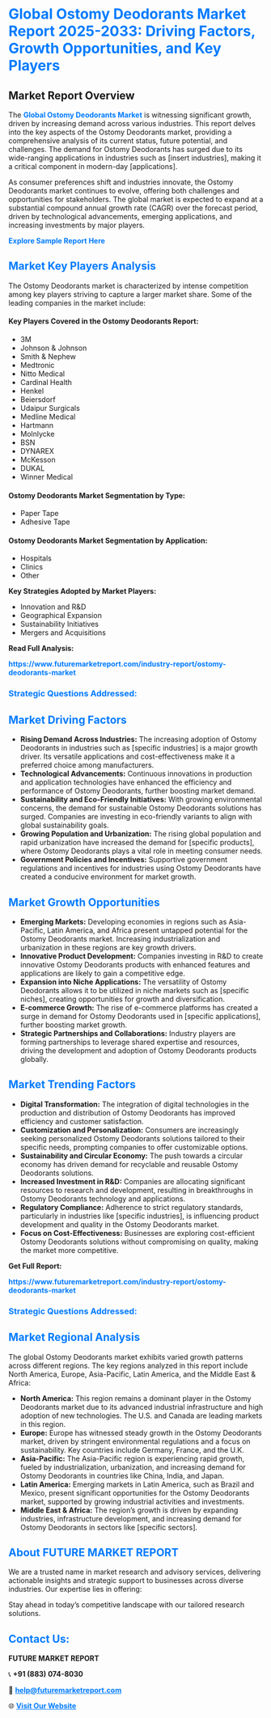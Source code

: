 <h1 style="color: #007BFF;">Global Ostomy Deodorants Market Report 2025-2033: Driving Factors, Growth Opportunities, and Key Players</h1>

<section id="overview">
<h2>Market Report Overview</h2>
<p>The <a href="https://www.futuremarketreport.com/industry-report/ostomy-deodorants-market" style="color: #007BFF; text-decoration: none;"><strong>Global Ostomy Deodorants Market</strong></a> is witnessing significant growth, driven by increasing demand across various industries. This report delves into the key aspects of the Ostomy Deodorants market, providing a comprehensive analysis of its current status, future potential, and challenges. The demand for Ostomy Deodorants has surged due to its wide-ranging applications in industries such as [insert industries], making it a critical component in modern-day [applications].</p>
<p>As consumer preferences shift and industries innovate, the Ostomy Deodorants market continues to evolve, offering both challenges and opportunities for stakeholders. The global market is expected to expand at a substantial compound annual growth rate (CAGR) over the forecast period, driven by technological advancements, emerging applications, and increasing investments by major players.</p>
</section>

<section id="overview">
<p><a href="https://www.futuremarketreport.com/request-sample/reportId=33769" style="color: #007BFF; text-decoration: none;"><strong>Explore Sample Report Here</strong></a></p>
</section>

<section id="key-players">
<h2 style="color: #007BFF;">Market Key Players Analysis</h2>
<p>The Ostomy Deodorants market is characterized by intense competition among key players striving to capture a larger market share. Some of the leading companies in the market include:</p>
<h4>Key Players Covered in the Ostomy Deodorants Report:</h4>
<ul><li>3M</li><li>Johnson &amp; Johnson</li><li>Smith &amp; Nephew</li><li>Medtronic</li><li>Nitto Medical</li><li>Cardinal Health</li><li>Henkel</li><li>Beiersdorf</li><li>Udaipur Surgicals</li><li>Medline Medical</li><li>Hartmann</li><li>Molnlycke</li><li>BSN</li><li>DYNAREX</li><li>McKesson</li><li>DUKAL</li><li>Winner Medical</li></ul>
<h4>Ostomy Deodorants Market Segmentation by Type:</h4>
<ul><li>Paper Tape</li><li>Adhesive Tape</li></ul>

<h4>Ostomy Deodorants Market Segmentation by Application:</h4>
<ul><li>Hospitals</li><li>Clinics</li><li>Other</li></ul>
<p><strong>Key Strategies Adopted by Market Players:</strong></p>
<ul>
<li>Innovation and R&D</li>
<li>Geographical Expansion</li>
<li>Sustainability Initiatives</li>
<li>Mergers and Acquisitions</li>
</ul>
</section>

<section>
<p><strong>Read Full Analysis: </strong></p><a href="https://www.futuremarketreport.com/industry-report/ostomy-deodorants-market" style="color: #007BFF; text-decoration: none;"><strong>https://www.futuremarketreport.com/industry-report/ostomy-deodorants-market</strong></a>
<h3 style="color: #007BFF;">Strategic Questions Addressed:</h3>
</section>

<section id="driving-factors">
<h2 style="color: #007BFF;">Market Driving Factors</h2>
<ul>
<li><strong>Rising Demand Across Industries:</strong> The increasing adoption of Ostomy Deodorants in industries such as [specific industries] is a major growth driver. Its versatile applications and cost-effectiveness make it a preferred choice among manufacturers.</li>
<li><strong>Technological Advancements:</strong> Continuous innovations in production and application technologies have enhanced the efficiency and performance of Ostomy Deodorants, further boosting market demand.</li>
<li><strong>Sustainability and Eco-Friendly Initiatives:</strong> With growing environmental concerns, the demand for sustainable Ostomy Deodorants solutions has surged. Companies are investing in eco-friendly variants to align with global sustainability goals.</li>
<li><strong>Growing Population and Urbanization:</strong> The rising global population and rapid urbanization have increased the demand for [specific products], where Ostomy Deodorants plays a vital role in meeting consumer needs.</li>
<li><strong>Government Policies and Incentives:</strong> Supportive government regulations and incentives for industries using Ostomy Deodorants have created a conducive environment for market growth.</li>
</ul>
</section>

<section id="growth-opportunities">
<h2 style="color: #007BFF;">Market Growth Opportunities</h2>
<ul>
<li><strong>Emerging Markets:</strong> Developing economies in regions such as Asia-Pacific, Latin America, and Africa present untapped potential for the Ostomy Deodorants market. Increasing industrialization and urbanization in these regions are key growth drivers.</li>
<li><strong>Innovative Product Development:</strong> Companies investing in R&D to create innovative Ostomy Deodorants products with enhanced features and applications are likely to gain a competitive edge.</li>
<li><strong>Expansion into Niche Applications:</strong> The versatility of Ostomy Deodorants allows it to be utilized in niche markets such as [specific niches], creating opportunities for growth and diversification.</li>
<li><strong>E-commerce Growth:</strong> The rise of e-commerce platforms has created a surge in demand for Ostomy Deodorants used in [specific applications], further boosting market growth.</li>
<li><strong>Strategic Partnerships and Collaborations:</strong> Industry players are forming partnerships to leverage shared expertise and resources, driving the development and adoption of Ostomy Deodorants products globally.</li>
</ul>
</section>

<section id="trending-factors">
<h2 style="color: #007BFF;">Market Trending Factors</h2>
<ul>
<li><strong>Digital Transformation:</strong> The integration of digital technologies in the production and distribution of Ostomy Deodorants has improved efficiency and customer satisfaction.</li>
<li><strong>Customization and Personalization:</strong> Consumers are increasingly seeking personalized Ostomy Deodorants solutions tailored to their specific needs, prompting companies to offer customizable options.</li>
<li><strong>Sustainability and Circular Economy:</strong> The push towards a circular economy has driven demand for recyclable and reusable Ostomy Deodorants solutions.</li>
<li><strong>Increased Investment in R&D:</strong> Companies are allocating significant resources to research and development, resulting in breakthroughs in Ostomy Deodorants technology and applications.</li>
<li><strong>Regulatory Compliance:</strong> Adherence to strict regulatory standards, particularly in industries like [specific industries], is influencing product development and quality in the Ostomy Deodorants market.</li>
<li><strong>Focus on Cost-Effectiveness:</strong> Businesses are exploring cost-efficient Ostomy Deodorants solutions without compromising on quality, making the market more competitive.</li>
</ul>
</section>

<section>
<p><strong>Get Full Report: </strong></p><a href="https://www.futuremarketreport.com/industry-report/ostomy-deodorants-market" style="color: #007BFF; text-decoration: none;"><strong>https://www.futuremarketreport.com/industry-report/ostomy-deodorants-market</strong></a>
<h3 style="color: #007BFF;">Strategic Questions Addressed:</h3>
</section>


<section id="regional-analysis">
<h2 style="color: #007BFF;">Market Regional Analysis</h2>
<p>The global Ostomy Deodorants market exhibits varied growth patterns across different regions. The key regions analyzed in this report include North America, Europe, Asia-Pacific, Latin America, and the Middle East & Africa:</p>
<ul>
<li><strong>North America:</strong> This region remains a dominant player in the Ostomy Deodorants market due to its advanced industrial infrastructure and high adoption of new technologies. The U.S. and Canada are leading markets in this region.</li>
<li><strong>Europe:</strong> Europe has witnessed steady growth in the Ostomy Deodorants market, driven by stringent environmental regulations and a focus on sustainability. Key countries include Germany, France, and the U.K.</li>
<li><strong>Asia-Pacific:</strong> The Asia-Pacific region is experiencing rapid growth, fueled by industrialization, urbanization, and increasing demand for Ostomy Deodorants in countries like China, India, and Japan.</li>
<li><strong>Latin America:</strong> Emerging markets in Latin America, such as Brazil and Mexico, present significant opportunities for the Ostomy Deodorants market, supported by growing industrial activities and investments.</li>
<li><strong>Middle East & Africa:</strong> The region’s growth is driven by expanding industries, infrastructure development, and increasing demand for Ostomy Deodorants in sectors like [specific sectors].</li>
</ul>
</section>

<footer>
<h2 style="color: #007BFF;">About FUTURE MARKET REPORT</h2>
<p>We are a trusted name in market research and advisory services, delivering actionable insights and strategic support to businesses across diverse industries. Our expertise lies in offering:</p>

<p>Stay ahead in today’s competitive landscape with our tailored research solutions.</p>

<h2 style="color: #007BFF;">Contact Us:</h2>
<p><strong>FUTURE MARKET REPORT</strong></p>
<p>📞 <strong>+91 (883) 074-8030</strong></p>
<p>📧 <strong><a href="mailto:help@futuremarketreport.com" style="color: #007BFF;">help@futuremarketreport.com</a></strong></p>
<p>🌐 <strong><a href="https://www.futuremarketreport.com/" style="color: #007BFF;">Visit Our Website</a></strong></p>
</footer>